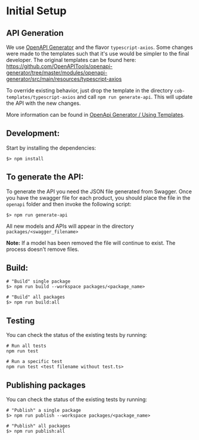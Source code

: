# Initial Setup

## API Generation

We use [OpenAPI Generator](https://openapi-generator.tech/) and the flavor `typescript-axios`. Some changes were made to the templates such that it's use would be simpler to the final developer. 
The original templates can be found here: https://github.com/OpenAPITools/openapi-generator/tree/master/modules/openapi-generator/src/main/resources/typescript-axios

To override existing behavior, just drop the template in the directory `cob-templates/typescript-axios` and call `npm run generate-api`. This will update the API with the new changes.

More information can be found in [OpenApi Generator / Using Templates](https://openapi-generator.tech/docs/templating). 

## Development:

Start by installing the dependencies:

```shell
$> npm install
```

## To generate the API:

To generate the API you need the JSON file generated from Swagger. Once you have the swagger file for each product, you should place the file in the `openapi` folder and then invoke the following script:

```shell
$> npm run generate-api
```

All new models and APIs will appear in the directory `packages/<swagger_filename>`

**Note:** If a model has been removed the file will continue to exist. The process doesn't remove files. 

## Build:

```shell
# "Build" single package 
$> npm run build --workspace packages/<package_name>

# "Build" all packages 
$> npm run build:all
```

## Testing

You can check the status of the existing tests by running:

```shell
# Run all tests
npm run test

# Run a specific test
npm run test <test filename without test.ts>
```

## Publishing packages

You can check the status of the existing tests by running:

```shell
# "Publish" a single package 
$> npm run publish --workspace packages/<package_name> 

# "Publish" all packages 
$> npm run publish:all
```
